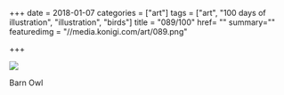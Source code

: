 +++
date = 2018-01-07
categories = ["art"]
tags = ["art", "100 days of illustration", "illustration", "birds"]
title = "089/100"
href= ""
summary=""
featuredimg = "//media.konigi.com/art/089.png"

+++

<img src="//media.konigi.com/art/089.png" />

Barn Owl
